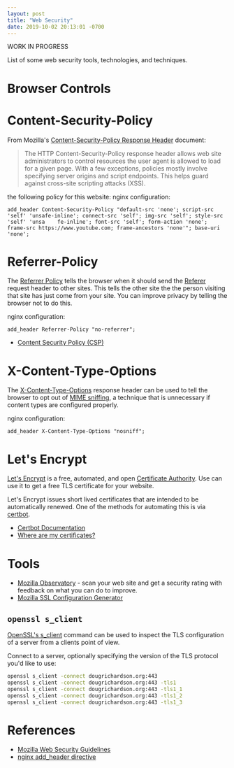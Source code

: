 ```yaml
---
layout: post
title: "Web Security"
date: 2019-10-02 20:13:01 -0700
---
```


WORK IN PROGRESS

List of some web security tools, technologies, and techniques. 


# Browser Controls

# Content-Security-Policy


From Mozilla's [Content-Security-Policy Response Header](https://developer.mozilla.org/en-US/docs/Web/HTTP/Headers/Content-Security-Policy) document:

> The HTTP Content-Security-Policy response header allows web site administrators to control resources the user agent is allowed to load for a given page. With a few exceptions, policies mostly involve specifying server origins and script endpoints. This helps guard against cross-site scripting attacks (XSS).

the following policy for this website:
nginx configuration:

```
add_header Content-Security-Policy "default-src 'none'; script-src 'self' 'unsafe-inline'; connect-src 'self'; img-src 'self'; style-src 'self' 'unsa    fe-inline'; font-src 'self'; form-action 'none'; frame-src https://www.youtube.com; frame-ancestors 'none'"; base-uri 'none';
```

# Referrer-Policy

The [Referrer Policy](https://infosec.mozilla.org/guidelines/web_security#referrer-policy) tells the browser when it should
send the [Referer](https://developer.mozilla.org/en-US/docs/Web/HTTP/Headers/Referer) request header to other sites. This
tells the other site the the person visiting that site has just come from your site. You can improve privacy by telling
the browser not to do this.


nginx configuration:

```
add_header Referrer-Policy "no-referrer";
```

- [Content Security Policy (CSP) ](https://developer.mozilla.org/en-US/docs/Web/HTTP/CSP)

# X-Content-Type-Options

The [X-Content-Type-Options](https://developer.mozilla.org/en-US/docs/Web/HTTP/Headers/X-Content-Type-Options) response header can
be used to tell the browser to opt out of [MIME sniffing](https://developer.mozilla.org/en-US/docs/Web/HTTP/Basics_of_HTTP/MIME_types#MIME_sniffing),
a technique that is unnecessary if content types are configured properly.

nginx configuration:

```
add_header X-Content-Type-Options "nosniff";
```

# Let's Encrypt 

[Let's Encrypt](https://letsencrypt.org/) is a free, automated, and open
[Certificate Authority](https://en.wikipedia.org/wiki/Certificate_authority).
Use can use it to get a free TLS certificate for your website.

Let's Encrypt issues short lived certificates that are intended to be automatically
renewed. One of the methods for automating this is via [certbot](https://certbot.eff.org/).

- [Certbot Documentation](https://certbot.eff.org/docs/intro.html)
- [Where are my certificates?](https://certbot.eff.org/docs/using.html#where-are-my-certificates)

# Tools

- [Mozilla Observatory](https://observatory.mozilla.org) - scan your web site and get a security rating with feedback on what you can do to improve.
- [Mozilla SSL Configuration Generator](https://ssl-config.mozilla.org)

## `openssl s_client`

[OpenSSL's s_client](https://www.openssl.org/docs/manmaster/man1/openssl-s_client.html) command can be
used to inspect the TLS configuration of a server from a clients point of view.

Connect to a server, optionally specifying the version of the TLS protocol you'd like to use:

```bash
openssl s_client -connect dougrichardson.org:443
openssl s_client -connect dougrichardson.org:443 -tls1
openssl s_client -connect dougrichardson.org:443 -tls1_1
openssl s_client -connect dougrichardson.org:443 -tls1_2
openssl s_client -connect dougrichardson.org:443 -tls1_3
```

# References

- [Mozilla Web Security Guidelines](https://infosec.mozilla.org/guidelines/web_security)
- [nginx add_header directive](https://nginx.org/en/docs/http/ngx_http_headers_module.html#add_header)

